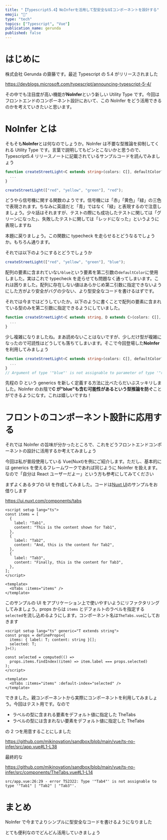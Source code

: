 ```yaml
---
title: "【Typescript5.4】NoInferを活用して型安全なUIコンポーネントを設計する"
emoji: "🧩"
type: "tech"
topics: ["Typescript", "Vue"]
publication_name: gerunda
published: false
---
```


# はじめに

株式会社 Gerunda の齋藤です。最近 Typescript の 5.4 がリリースされました

https://devblogs.microsoft.com/typescript/announcing-typescript-5-4/

その中でも注目度が高い機能が**NoInfer**という新しい Utility Type です。今回はフロントエンドのコンポーネント設計において、この NoInfer をどう活用できるのかを考えていきたいと思います。

# NoInfer とは

そもそも**NoInfer**とは何なのでしょうか。NoInfer は不要な型推論を抑制してくれる Utility Type です。言葉で説明してもピンとこないかと思うので、Typescript5.4 リリースノートに記載されているサンプルコードを読んでみましょう

```ts
function createStreetLight<C extends string>(colors: C[], defaultColor?: C) {
  ...
}

createStreetLight(["red", "yellow", "green"], "red");
```

どうやら信号機に関する関数のようです。信号機には「赤」「黄色」「緑」の三色で表現されます。ちなみに英語だと「青」ではなく「緑」と表現するので注意しましょう。少々話はそれますが、テストの際にも成功したテストに関しては「グリーンになった」、失敗したテストに関しては「レッドになった」というように表現しますね

本題に戻りましょう。この関数に typecheck を走らせるとどうなるでしょうか。もちろん通ります。

それでは以下のようにするとどうでしょうか

```ts
createStreetLight(["red", "yellow", "green"], "blue");
```

配列の要素に含まれていない`blue`という要素を第二引数の`defaultColor`に使用しました。実はこれで typecheck を走らせても問題なく通ってしまいます。これは困りました。配列に存在しない値はあらかじめ第二引数に指定できないようにした方がより安全がバグの少ない、より型安全なコードを書けるはずです。

それでは今まではどうしていたか。以下のように書くことで配列の要素に含まれている型のみを第二引数に指定できるようにしていました。

```ts
function createStreetLight<C extends string, D extends C>(colors: C[], defaultColor?: D) {
  ...
}
```

少し複雑になりましたね。まあ読めないことはないですが、少しだけ型が複雑になったので可読性はどうしても落ちてしまいます。そこで今回登場した**NoInfer**を利用してみましょう

```ts
function createStreetLight<C extends string>(colors: C[], defaultColor?: NoInfer<C>) {
  ...
}
// Argument of type '"blue"' is not assignable to parameter of type '"red" | "yellow" | "green" | undefined'.
```

先程の D という generics を新しく定義する方法に比べたらだいぶスッキリしました。NoInfer のお陰で**C が"blue"も含む可能性があるという型推論を防ぐ**ことができるようになす。これは嬉しいですね！

# フロントのコンポーネント設計に応用する

それでは NoInfer の旨味が分かったところで、これをどうフロントエンドコンポーネントの設計に活用するか考えてみましょう

今回は私が普段使用している Vue(Nuxt)を例にご紹介します。ただし、基本的には generics を使えるフレームワークであれば同じように NoInfer を扱えます。なので「自分は React ユーザーだよー」という方も参考にしてみてください

まずよくあるタブの UI を作成してみました。コードは[Nuxt UI](https://ui.nuxt.com/components/tabs)のサンプルをお借りします

https://ui.nuxt.com/components/tabs

```vue
<script setup lang="ts">
const items = [
  {
    label: "Tab1",
    content: "This is the content shown for Tab1",
  },
  {
    label: "Tab2",
    content: "And, this is the content for Tab2",
  },
  {
    label: "Tab3",
    content: "Finally, this is the content for Tab3",
  },
];
</script>

<template>
  <UTabs :items="items" />
</template>
```

このサンプルの UI をアプリケーション上で使いやすいようにリファクタリングしてみましょう。props からは `items` とデフォルトのラベルを指定する`selected`を流し込めるようにします。コンポーネント名は`TheTabs.vue`にしておきます

```vue
<script setup lang="ts" generic="T extends string">
const props = defineProps<{
  items: { label: T; content: string }[];
  selected: T;
}>();

const selected = computed(() =>
  props.items.findIndex((item) => item.label === props.selected)
);
</script>

<template>
  <UTabs :items="items" :default-index="selected" />
</template>
```

できました。親コンポーネントから実際にコンポーネントを利用してみましょう。今回はテスト用です。なので

- ラベルの型に含まれる要素をデフォルト値に指定した TheTabs
- ラベルの型には含まれない要素をデフォルト値に指定した TheTabs

の 2 つを用意することにしました

https://github.com/mikinovation/sandbox/blob/main/vue/ts-no-infer/src/app.vue#L1-L38

最終的な

https://github.com/mikinovation/sandbox/blob/main/vue/ts-no-infer/src/components/TheTabs.vue#L1-L14

```
src/app.vue:26:29 - error TS2322: Type '"Tab4"' is not assignable to type '"Tab1" | "Tab2" | "Tab3"'.
```

# まとめ

NoInfer で今までよりシンプルに型安全なコードを書けるようになりました

とても便利なのでどんどん活用していきましょう
